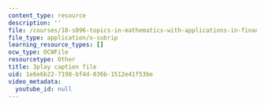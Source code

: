 ```yaml
---
content_type: resource
description: ''
file: /courses/18-s096-topics-in-mathematics-with-applications-in-finance-fall-2013/1e6e6b227198bf4d036b1512e41f53be_IFUfFuyQlU.srt
file_type: application/x-subrip
learning_resource_types: []
ocw_type: OCWFile
resourcetype: Other
title: 3play caption file
uid: 1e6e6b22-7198-bf4d-036b-1512e41f53be
video_metadata:
  youtube_id: null
---
```

